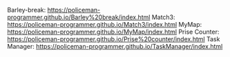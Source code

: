 Barley-break:  https://policeman-programmer.github.io/Barley%20break/index.html
Match3: https://policeman-programmer.github.io/Match3/index.html
MyMap: https://policeman-programmer.github.io/MyMap/index.html
Prise Counter: https://policeman-programmer.github.io/Prise%20counter/index.html
Task Manager: https://policeman-programmer.github.io/TaskManager/index.html

